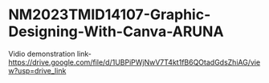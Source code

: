 # NM2023TMID14107-Graphic-Designing-With-Canva-ARUNA
Vidio demonstration link-https://drive.google.com/file/d/1UBPiPWjNwV7T4kt1fB6QOtadGdsZhiAG/view?usp=drive_link
